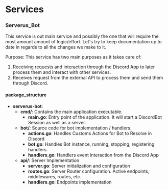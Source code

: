 # Services

### Serverus\_Bot

This service is out main service and possibly the one that will require the most amount amount of logic/effort. Let's try to keep documentation up to date in regards to all the changes we make to it.

Purpose:
This service has two main purposes as it takes care of:
1. Receiving requests and interaction through the Discord App to later process them and interact with other services. 
2. Receives request from the external API to process them and send them through Discord.

#### package\_structure

- **serverus-bot**:
    - **cmd/**: Contains the main application executable.
        - **main.go**: Entry point of the application. It will start a DiscordBot Session as well as a server.
    - **bot/**:  Source code for bot implementation / handlers.
        - **actions.go**: Handles Customs Actions for Bot to Resolve in Discord
        - **bot.go**: Handles Bot instance, running, stopping, registering handlers.
        - **handlers.go**: Handlers event interaction from the Discord App
    - **api/**: Server Implementation
        - **server.go**: Server initialization and configuration
        - **routes.go**: Server Router configuration. Active endpoints, middlewares, routes, etc.
        - **handlers.go**: Endpoints implementation





